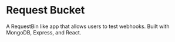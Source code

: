 # Request Bucket
A RequestBin like app that allows users to test webhooks. Built with MongoDB, Express, and React.
